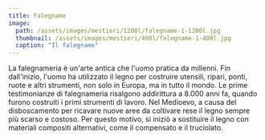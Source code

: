 ```yaml
---
title: Falegname
image: 
  path: /assets/images/mestieri/1200l/falegname-1-1200l.jpg
  thumbnail: /assets/images/mestieri/400l/falegname-1-400l.jpg
  caption: "Il falegname"
---
```



La falegnameria è un'arte antica che l'uomo pratica da millenni. Fin dall'inizio, l'uomo ha utilizzato il legno per costruire utensili, ripari, ponti, ruote e altri strumenti, non solo in Europa, ma in tutto il mondo. Le prime testimonianze di falegnameria risalgono addirittura a 8.000 anni fa, quando furono costruiti i primi strumenti di lavoro.
Nel Medioevo, a causa del disboscamento per ricavare nuove aree da coltivare rese il legno sempre più scarso e costoso. Per questo motivo, si iniziò a sostituire il legno con materiali compositi alternativi, come il compensato e il truciolato.
